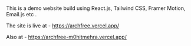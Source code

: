 #


This is a demo website build using React.js, Tailwind CSS, Framer Motion, Email.js etc .


The site is live at - https://archfree.vercel.app/

Also at  - https://archfree-m0hitmehra.vercel.app/

 
